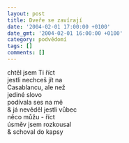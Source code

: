 ```yaml
---
layout: post
title: Dveře se zavírají
date: '2004-02-01 17:00:00 +0100'
date_gmt: '2004-02-01 16:00:00 +0100'
category: podvědomí
tags: []
comments: []
---
```

<p>chtěl jsem Ti říct
<br>jestli nechceš jít na
<br>Casablancu, ale než
<br>jediné slovo
<br>podívala ses na mě
<br>&amp; já nevěděl jestli vůbec
<br>něco můžu - říct
<br>úsměv jsem rozkousal
<br>&amp; schoval do kapsy
<br></p>
